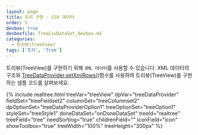```yaml
---
layout: page
title: 트리 구현 - CSV 데이터
order: 5
devbox: true
devboxfile: TreeCsvDataSet_devbox.md
categories:
  - 트리뷰(TreeView)
tags: ['트리', 'Tree']
---
```


트리뷰(TreeView)를 구현하기 위해 `XML 데이터`를 사용할 수 있습니다.
XML 데이터의 구조와 [TreeDataProvider.setXmlRows()](http://help.realgrid.com/api/TreeDataProvider/setXmlRows/)함수를 사용하여 트리뷰(TreeView)를 구현하는 샘플 코드를 살펴보세요.

{% include realtree.html
  treeVar="treeView"
  dpVar="treeDataProvider"
  fieldSet="treeFieldset2"
  columnSet="treeColumnset2"
  dpOptionSet="treeDataProviderOption1"
  treeOptionSet="treeOption1"
  styleSet="treeStyle1"
  doneDataSet="onDoneDataSet"
  treeId="realtree"
  treeField="tree"
  needSorting="true"
  childrenField=""
  iconField="icon"
  showToolbox="true"
  treeWidth="100%"
  treeHeight="300px" %}
